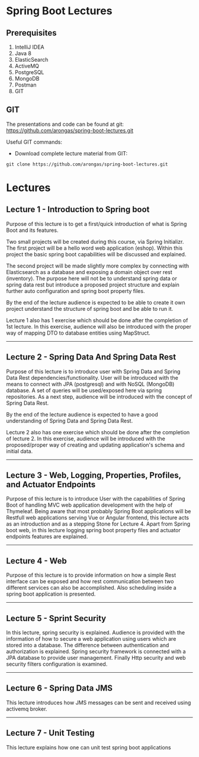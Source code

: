 # Spring Boot Lectures



## Prerequisites

1. IntelliJ IDEA
2. Java 8
3. ElasticSearch 
4. ActiveMQ
5. PostgreSQL
6. MongoDB
7. Postman 
8. GIT

## GIT

The presentations and code can be found at git: https://github.com/arongas/spring-boot-lectures.git 



Useful GIT commands:

* Download complete lecture material from GIT: 

`git clone https://github.com/arongas/spring-boot-lectures.git`



# Lectures

## Lecture 1 - Introduction to Spring boot

Purpose of this lecture is to get a first/quick introduction of what is Spring Boot and its features. 

Two small projects will be created during this course, via Spring Initializr.  The first project will be a hello word web application (eshop). Within this project the basic spring boot capabilities will be discussed and explained.

The second project will be made slightly more complex by connecting with Elasticsearch as a database and exposing a domain object over rest (inventory). The purpose here will not be to understand spring data or spring data rest but introduce a proposed project structure and explain further auto configuration and spring boot property files.

By the end of the lecture audience is expected to be able to create it own project understand the structure of spring boot and be able to run it.

Lecture 1 also has 1 exercise which should be done after the completion of 1st lecture.  In this exercise, audience will also be introduced with the proper way of mapping DTO to database entities using MapStruct.

---

## Lecture 2 - Spring Data And Spring Data Rest

Purpose of this lecture is to introduce user with Spring Data and Spring Data Rest dependencies/functionality.  User will be introduced with the means to connect with JPA (postgresql) and with NoSQL (MongoDB) database. A set of queries will be used/exposed here via spring repositories. As a next step, audience will be introduced with the concept of Spring Data Rest.

By the end of the lecture audience is expected to have a good understanding of Spring Data and Spring Data Rest. 

Lecture 2 also has one exercise which should be done after the completion of lecture 2. In this exercise, audience will be introduced with the proposed/proper way of creating and updating application's schema and initial data.

---

## Lecture 3 - Web, Logging, Properties, Profiles,  and Actuator Endpoints

Purpose of this lecture is to introduce User with the capabilities of Spring Boot of handling MVC web application development with the help of Thymeleaf. Being aware that most probably Spring Boot applications will be Restfull web applications serving Vue or Angular frontend, this lecture acts as an introduction and as a stepping Stone for Lecture 4.  Apart from Spring boot web, in this lecture logging spring boot property files and actuator endpoints features are explained.

---

## Lecture 4 - Web

Purpose of this lecture is to provide information on how a simple Rest interface can be exposed and how rest communication between two different services can also be accomplished. Also scheduling inside a spring boot application is presented.

---

## Lecture 5 - Sprint Security

In this lecture, spring security is explained. Audience is provided with the information of how to secure a web application using users which are stored into a database. The difference between authentication and authorization is explained. Spring security framework is connected with a JPA database to provide user management. Finally Http security and web security filters configuration is examined.

---

## Lecture 6 - Spring Data JMS

This lecture introduces how JMS messages can be sent and received using activemq broker.  

---

## Lecture 7 - Unit Testing

This lecture explains how one can unit test spring boot applications